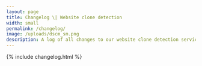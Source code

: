 ```yaml
---
layout: page
title: Changelog \| Website clone detection
width: small
permalink: /changelog/
image: /uploads/dscm_sm.png
description: A log of all changes to our website clone detection services.
---
```


{% include changelog.html %}
